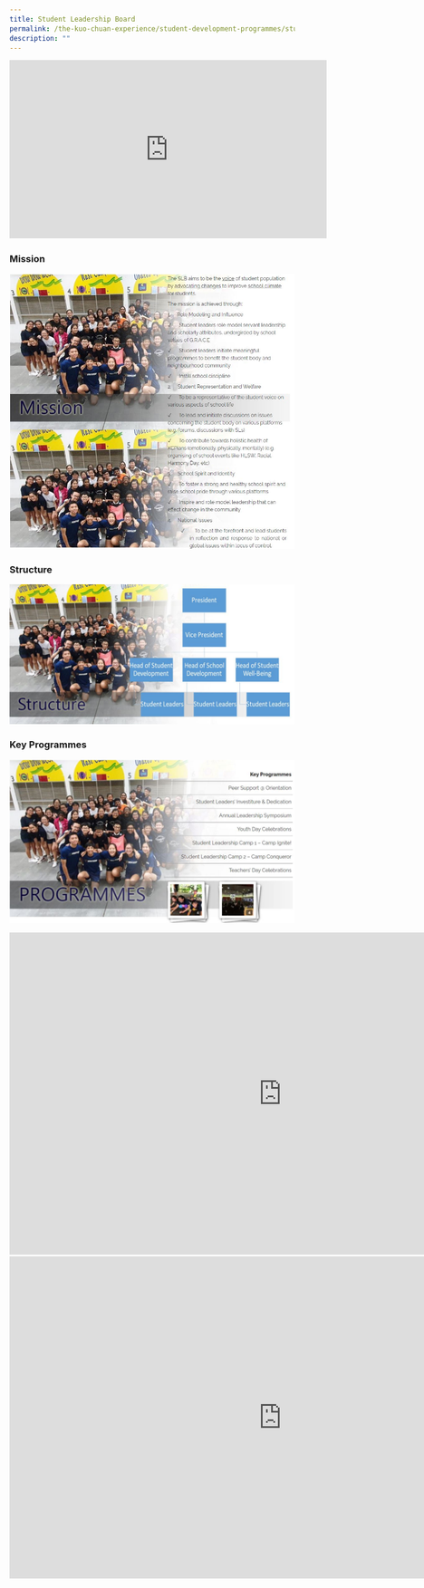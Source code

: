 ```yaml
---
title: Student Leadership Board
permalink: /the-kuo-chuan-experience/student-development-programmes/student-leadership-board/
description: ""
---
```

<iframe width="560" height="315" src="https://www.youtube.com/embed/3jr2L2po1xI" title="YouTube video player" frameborder="0" allow="accelerometer; autoplay; clipboard-write; encrypted-media; gyroscope; picture-in-picture; web-share" allowfullscreen></iframe>

### Mission

![](/images/The%20Kuo%20Chuan%20Experience/Student%20Development%20Programmes/Student%20Leadership%20Board%20Mission.jpg)

### Structure

![](/images/The%20Kuo%20Chuan%20Experience/Student%20Development%20Programmes/Student%20Leadership%20Board%20Structure.jpg)

### Key Programmes

![](/images/The%20Kuo%20Chuan%20Experience/Student%20Development%20Programmes/Student%20Leadership%20Board%20Programmes.jpg)


<iframe allowfullscreen="true" height="569" width="960" frameborder="0" src="https://docs.google.com/presentation/d/e/2PACX-1vRBd6LE6IvGTIkFlGZM5iChY2dgCaQNjYuFGVbsjMbGVXxJ_AlX6p6XRfv1m9Ct-NTPvadxNCUBs0rG/embed?start=true&amp;loop=true&amp;delayms=3000"></iframe>


<iframe allowfullscreen="true" height="569" width="960" frameborder="0" src="https://docs.google.com/presentation/d/e/2PACX-1vTC5o62-2pzxsp1UaT4Ai6QZNKQfzzYTmMJA7ov_RxA2MjQjNSP9FDFRFLSEX2DiZj0_zMcRtWL6-JB/embed?start=true&amp;loop=true&amp;delayms=3000"></iframe>